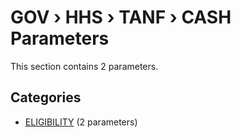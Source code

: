 # GOV › HHS › TANF › CASH Parameters

This section contains 2 parameters.

## Categories

- [ELIGIBILITY](eligibility/index.md) (2 parameters)
